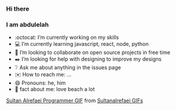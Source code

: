 ### Hi there 
### I am abdulelah

- :octocat: I’m currently working on my skills
- :computer: I’m currently learning javascript, react, node, python
- :pushpin: I’m looking to collaborate on open source projects in free time
- :black_nib: I’m looking for help with designing to improve my designs 
- :grey_question: Ask me about anything in the issues page
- :envelope: How to reach me: ...
- 😄 Pronouns: he, him
- :ocean: fact about me: love beach a lot


<div class="tenor-gif-embed" data-postid="13165216" data-share-method="host" data-width="100%" data-aspect-ratio="1.3351206434316354"><a href="https://tenor.com/view/sultan-alrefaei-programmer-office-gif-13165216">Sultan Alrefaei Programmer GIF</a> from <a href="https://tenor.com/search/sultanalrefaei-gifs">Sultanalrefaei GIFs</a></div><script type="text/javascript" async src="https://tenor.com/embed.js"></script>
